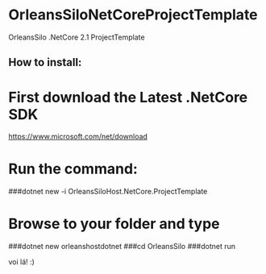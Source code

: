 # OrleansSiloNetCoreProjectTemplate
OrleansSilo .NetCore 2.1 ProjectTemplate

## How to install:

# First download the Latest .NetCore SDK
https://www.microsoft.com/net/download

# Run the command:
###dotnet new -i OrleansSiloHost.NetCore.ProjectTemplate

# Browse to your folder and type
###dotnet new orleanshostdotnet
###cd OrleansSilo
###dotnet run

voi lá! :)
